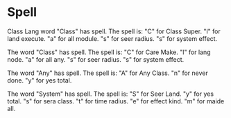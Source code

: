 # Spell

Class Lang word "Class" has spell.
The spell is:
"C" for Class Super.
"l" for land execute.
"a" for all module.
"s" for seer radius.
"s" for system effect.

The word "Class" has spell.
The spell is:
"C" for Care Make.
"l" for lang node.
"a" for all any.
"s" for seer radius.
"s" for system effect.

The word "Any" has spell.
The spell is:
"A" for Any Class.
"n" for never done.
"y" for yes total.

The word "System" has spell.
The spell is:
"S" for Seer Land.
"y" for yes total.
"s" for sera class.
"t" for time radius.
"e" for effect kind.
"m" for maide all.